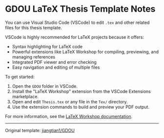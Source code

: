 # GDOU LaTeX Thesis Template Notes

You can use Visual Studio Code (VSCode) to edit `.tex` and other related files for this thesis template.

VSCode is highly recommended for LaTeX projects because it offers:
- Syntax highlighting for LaTeX code
- Powerful extensions like LaTeX Workshop for compiling, previewing, and managing references
- Integrated PDF viewer and error checking
- Easy navigation and editing of multiple files

To get started:
1. Open the `GDOU` folder in VSCode.
2. Install the "LaTeX Workshop" extension from the VSCode Extensions marketplace.
3. Open and edit `Thesis.tex` or any file in the `Tex/` directory.
4. Use the extension commands to build and preview your PDF output.

For more information, see the [LaTeX Workshop documentation](https://marketplace.visualstudio.com/items?itemName=James-Yu.latex-workshop).

---
Original template: [jiangtian1/GDOU](https://github.com/jiangtian1/GDOU/tree/main)
